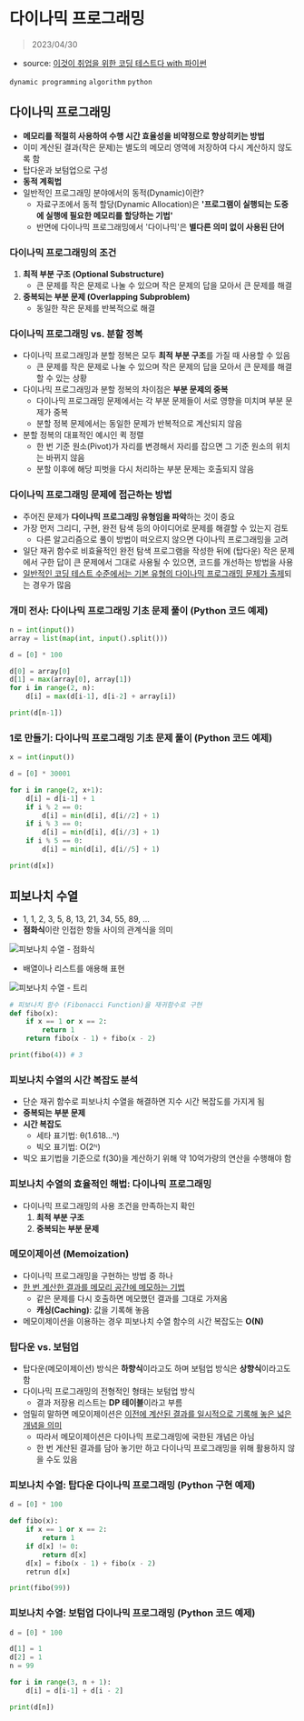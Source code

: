 # 다이나믹 프로그래밍

> 2023/04/30

- source: [이것이 취업을 위한 코딩 테스트다 with 파이썬](https://www.youtube.com/playlist?list=PLRx0vPvlEmdAghTr5mXQxGpHjWqSz0dgC)

`dynamic programming` `algorithm` `python`

## 다이나믹 프로그래밍

- **메모리를 적절히 사용하여 수행 시간 효율성을 비약정으로 향상히키는 방법**
- 이미 계산된 결과(작은 문제)는 별도의 메모리 영역에 저장하여 다시 계산하지 않도록 함
- 탑다운과 보텀업으로 구성
- **동적 계획법**
- 일반적인 프로그래밍 분야에서의 동적(Dynamic)이란?
    - 자료구조에서 동적 할당(Dynamic Allocation)은 **'프로그램이 실행되는 도중에 실행에 필요한 메모리를 할당하는 기법'**
    - 반면에 다이나믹 프로그래밍에서 '다이나믹'은 **별다른 의미 없이 사용된 단어**

### 다이나믹 프로그래밍의 조건
1. **최적 부분 구조 (Optional Substructure)**
    - 큰 문제를 작은 문제로 나눌 수 있으며 작은 문제의 답을 모아서 큰 문제를 해결
2. **중복되는 부분 문제 (Overlapping Subproblem)**
    - 동일한 작은 문제를 반복적으로 해결

### 다이나믹 프로그래밍 vs. 분할 정복

- 다이나믹 프로그래밍과 분할 정복은 모두 **최적 부분 구조**를 가질 때 사용할 수 있음
    - 큰 문제를 작은 문제로 나눌 수 있으며 작은 문제의 답을 모아서 큰 문제를 해결할 수 있는 상황
- 다이나믹 프로그래밍과 분할 정복의 차이점은 **부분 문제의 중복**
    - 다이나믹 프로그래밍 문제에서는 각 부분 문제들이 서로 영향을 미치며 부분 문제가 중복
    - 분할 정복 문제에서는 동일한 문제가 반복적으로 계산되지 않음
- 분할 정복의 대표적인 예시인 퀵 정렬
    - 한 번 기준 원소(Pivot)가 자리를 변경해서 자리를 잡으면 그 기준 원소의 위치는 바뀌지 않음
    - 분할 이후에 해당 피벗을 다시 처리하는 부분 문제는 호출되지 않음

### 다이나믹 프로그래밍 문제에 접근하는 방법

- 주어진 문제가 **다이나믹 프로그래밍 유형임을 파악**하는 것이 중요
- 가장 먼저 그리디, 구현, 완전 탐색 등의 아이디어로 문제를 해결할 수 있는지 검토
    - 다른 알고리즘으로 풀이 방법이 떠오르지 않으면 다이나믹 프로그래밍을 고려
- 일단 재귀 함수로 비효율적인 완전 탐색 프로그램을 작성한 뒤에 (탑다운) 작은 문제에서 구한 답이 큰 문제에서 그대로 사용될 수 있으면, 코드를 개선하는 방법을 사용
- <U>일반적인 코딩 테스트 수준에서는 기본 유형의 다이나믹 프로그래밍 문제가 출제</U>되는 경우가 많음

### 개미 전사: 다이나믹 프로그래밍 기초 문제 풀이 (Python 코드 예제)

```python
n = int(input())
array = list(map(int, input().split()))

d = [0] * 100

d[0] = array[0]
d[1] = max(array[0], array[1])
for i in range(2, n):
    d[i] = max(d[i-1], d[i-2] + array[i])

print(d[n-1])
```

### 1로 만들기: 다이나믹 프로그래밍 기초 문제 풀이 (Python 코드 예제)

```python
x = int(input())

d = [0] * 30001

for i in range(2, x+1):
    d[i] = d[i-1] + 1
    if i % 2 == 0:
        d[i] = min(d[i], d[i//2] + 1)
    if i % 3 == 0:
        d[i] = min(d[i], d[i//3] + 1)
    if i % 5 == 0:
        d[i] = min(d[i], d[i//5] + 1)

print(d[x])
```


## 피보나치 수열
- 1, 1, 2, 3, 5, 8, 13, 21, 34, 55, 89, ...
- **점화식**이란 인접한 항들 사이의 관계식을 의미

![피보나치 수열 - 점화식](https://t1.daumcdn.net/cfile/tistory/9978EF3F5BDF062318)

- 배열이나 리스트를 애용해 표현

![피보나치 수열 - 트리](https://ko.javascript.info/task/fibonacci-numbers/fibonacci-recursion-tree.svg)

```python
# 피보나치 함수 (Fibonacci Function)을 재귀함수로 구현
def fibo(x):
    if x == 1 or x == 2:
        return 1
    return fibo(x - 1) + fibo(x - 2)

print(fibo(4)) # 3
```

### 피보나치 수열의 시간 복잡도 분석

- 단순 재귀 함수로 피보나치 수열을 해결하면 지수 시간 복잡도를 가지게 됨
- **중복되는 부분 문제**
- **시간 복잡도**
    - 세타 표기법: θ(1.618...ᴺ)
    - 빅오 표기법: O(2ᴺ)
- 빅오 표기법을 기준으로 f(30)을 계산하기 위해 약 10억가량의 연산을 수행해야 함

### 피보나치 수열의 효율적인 해법: 다이나믹 프로그래밍

- 다이나믹 프로그래밍의 사용 조건을 만족하는지 확인
    1. **최적 부분 구조**
    2. **중복되는 부분 문제**

### 메모이제이션 (Memoization)

- 다이나믹 프로그래밍을 구현하는 방법 중 하나
- <U>한 번 계산한 결과를 메모리 공간에 메모하는 기법</U>
    - 같은 문제를 다시 호출하면 메모했던 결과를 그대로 가져옴
    - **캐싱(Caching)**: 값을 기록해 놓음
- 메모이제이션을 이용하는 경우 피보나치 수열 함수의 시간 복잡도는 **O(N)**

### 탑다운 vs. 보텀업

- 탑다운(메모이제이션) 방식은 **하향식**이라고도 하며 보텀업 방식은 **상향식**이라고도 함
- 다이나믹 프로그래밍의 전형적인 형태는 보텀업 방식
    - 결과 저장용 리스트는 **DP 테이블**이라고 부름
- 엄밀히 말하면 메모이제이션은 <U>이전에 계산된 결과를 일시적으로 기록해 놓은 넓은 개념을 의미</U>
    - 따라서 메모이제이션은 다이나믹 프로그래밍에 국한된 개념은 아님
    - 한 번 게산된 결과를 담아 놓기만 하고 다이나믹 프로그래밍을 위해 활용하지 않을 수도 있음

### 피보나치 수열: 탑다운 다이나믹 프로그래밍 (Python 구현 예제)
```python
d = [0] * 100

def fibo(x):
    if x == 1 or x == 2:
        return 1
    if d[x] != 0:
        return d[x]
    d[x] = fibo(x - 1) + fibo(x - 2)
    retrun d[x]

print(fibo(99))
```

### 피보나치 수열: 보텀업 다이나믹 프로그래밍 (Python 코드 예제)
```python
d = [0] * 100

d[1] = 1
d[2] = 1
n = 99

for i in range(3, n + 1):
    d[i] = d[i-1] + d[i - 2]

print(d[n])
```


